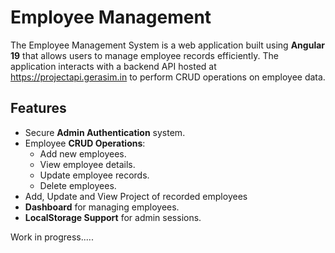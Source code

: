 # Employee Management 

The Employee Management System is a web application built using **Angular 19** that allows users to manage employee records efficiently. The application interacts with a backend API hosted at https://projectapi.gerasim.in to perform CRUD operations on employee data.

## Features
- Secure **Admin Authentication** system.
- Employee **CRUD Operations**:
  - Add new employees.
  - View employee details.
  - Update employee records.
  - Delete employees.
- Add, Update and View Project of recorded employees
- **Dashboard** for managing employees.
- **LocalStorage Support** for admin sessions.

Work in progress.....





